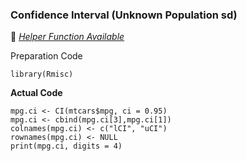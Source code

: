 ### Confidence Interval (Unknown Population sd)
:white_heart: [_Helper Function Available_](../../[SC]-Descriptive-Analytics/[SC]-Sampling-and-Estimation/[HF]-Confidence-Interval_Mean_Unknown-Population-sd.md)

Preparation Code
```
library(Rmisc)
```
**Actual Code**
```
mpg.ci <- CI(mtcars$mpg, ci = 0.95)
mpg.ci <- cbind(mpg.ci[3],mpg.ci[1])
colnames(mpg.ci) <- c("lCI", "uCI")
rownames(mpg.ci) <- NULL
print(mpg.ci, digits = 4)
```

